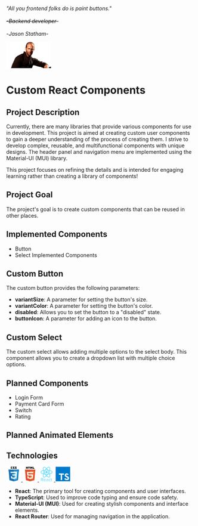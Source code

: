 <br> _"All you frontend folks do is paint buttons."_ </br>
<br> _~~-Backend developer-~~_</br>
<br> -_Jason Statham_-</br>

<img src="Statham.png" alt="_Jason" width="120" height="70">

# Custom React Components

## Project Description

Currently, there are many libraries that provide various components for use in development. This project is aimed at creating custom user components to gain a deeper understanding of the process of creating them. I strive to develop complex, reusable, and multifunctional components with unique designs. The header panel and navigation menu are implemented using the Material-UI (MUI) library.

This project focuses on refining the details and is intended for engaging learning rather than creating a library of components!

## Project Goal

The project's goal is to create custom components that can be reused in other places.

## Implemented Components

- Button
- Select
Implemented Components
## Custom Button
The custom button provides the following parameters:

- **variantSize**: A parameter for setting the button's size.
- **variantColor**: A parameter for setting the button's color.
- **disabled**: Allows you to set the button to a "disabled" state.
- **buttonIcon**: A parameter for adding an icon to the button.

## Custom Select
The custom select allows adding multiple options to the select body. This component allows you to create a dropdown list with multiple choice options.

## Planned Components

- Login Form
- Payment Card Form
- Switch
- Rating

## Planned Animated Elements

## Technologies

<p align="left"> <a href="https://www.w3schools.com/css/" target="_blank" rel="noreferrer"> <img src="https://raw.githubusercontent.com/devicons/devicon/master/icons/css3/css3-original-wordmark.svg" alt="css3" width="40" height="40"/> </a> <a href="https://www.w3.org/html/" target="_blank" rel="noreferrer"> <img src="https://raw.githubusercontent.com/devicons/devicon/master/icons/html5/html5-original-wordmark.svg" alt="html5" width="40" height="40"/> </a> <a href="https://reactjs.org/" target="_blank" rel="noreferrer"> <img src="https://raw.githubusercontent.com/devicons/devicon/master/icons/react/react-original-wordmark.svg" alt="react" width="40" height="40"/> </a> <a href="https://www.typescriptlang.org/" target="_blank" rel="noreferrer"> <img src="https://raw.githubusercontent.com/devicons/devicon/master/icons/typescript/typescript-original.svg" alt="typescript" width="40" height="40"/> </a> </p>

- **React**: The primary tool for creating components and user interfaces.
- **TypeScript**: Used to improve code typing and ensure code safety.
- **Material-UI (MUI)**: Used for creating stylish components and interface elements.
- **React Router**: Used for managing navigation in the application.

